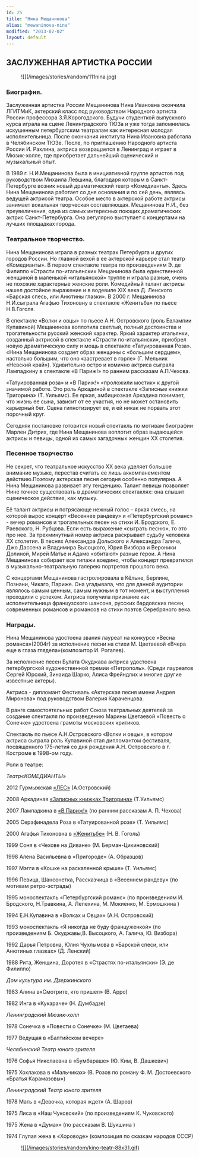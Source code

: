 ```yaml
---
id: 25
title: "Нина Мещанинова"
alias: "mewaninova-nina"
modified: "2013-02-02"
layout: default
---
```


## ЗАСЛУЖЕННАЯ АРТИСТКА РОССИИ

<figure>
![](/images/stories/random/111nina.jpg)
</figure>

### Биография.

Заслуженная артистка России Мещанинова Нина Ивановна окончила ЛГИТМиК, актерский класс под руководством Народного артиста России профессора З.Я.Корогодского. Будучи студенткой выпускного курса играла на сцене Ленинградского ТЮЗа и уже тогда запомнилась искушенным петербургским театралам как интересная молодая исполнительница. После окончания института Нина Ивановна работала в Челябинском ТЮЗе. После, по приглашению Народного артиста России И. Рахлина, актриса возвращается в Ленинград и играет в Мюзик-холле, где приобретает дальнейший сценический и музыкальный опыт.

В 1989 г. Н.И.Мещанинова была в инициативной группе артистов под руководством Михаила Левшина, благодаря которым в Санкт-Петербурге возник новый драматический театр «Комедианты». Здесь Нина Мещанинова работает со дня основания и по сей день, являясь ведущей актрисой театра. Особое место в актерской работе актрисы занимает вокальная творческая составляющая. Мещанинова Н.И., без преувеличения, одна из самых интересных поющих драматических актрис Санкт-Петербурга. Она регулярно выступает с концертами на лучших площадках города.

### Театральное творчество.

Нина Мещанинова играла в разных театрах Петербурга и других городов России. Но главной вехой в ее актерской карьере стал театр «Комедианты». В первом спектакле театра по произведениям Э. де Филиппо «Страсти по-итальянски» Мещанинова была единственной женщиной в маленькой «итальянской» труппе и играла разные, очень не похожие характерные женские роли. Комедийный талант актрисы нашел достойное выражение и в водевиле XIX века Д. Ленского «Барская спесь, или Анютины глазки». В 2000 г. Мещанинова Н.И.сыграла Агафью Тихоновну в спектакле «Женитьба» по пьесе Н.В.Гоголя.

В спектакле «Волки и овцы» по пьесе А.Н. Островского (роль Евлампии Купавиной) Мещанинова воплотила светлый, полный достоинства и трогательности русский женский характер. Яркий характер итальянки, созданный актрисой в спектакле «Страсти по-итальянски», приобрел новую драматическую силу и мощь в спектакле «Татуированная Роза». «Нина Мещанинова создает образ женщины с «большим сердцем», настолько большим, что оно «застревает в горле» (Г. Мельник «Невский край»). Удивительно остро и комично актриса сыграла Лампадкину в спектакле «В Париж!» по ранним рассказам А.П.Чехова.

«Татуированная роза» и «В Париж!» «проложили мостик» к другой значимой работе. Это роль Аркадиной в спектакле «Записные книжки Тригорина» (Т. Уильямс). Ее яркая, амбициозная Аркадина понимает, что жизнь ее сына, зависит от ее участия, но не может остановить карьерный бег. Сцена гипнотизирует ее, и ей никак не порвать этот порочный круг.

Сегодняк постановке готовится новый спектакль по мотивам биографии Марлен Дитрих, где Нина Мещанинова воплотит образ выдающейся актрисы и певицы, одной из самых загадочных женщин ХХ столетия.

### Песенное творчество

Не секрет, что театральное искусство ХХ века уделяет большое внимание музыке, перестав считать ее лишь аккомпанементом действию.Поэтому актерская песня сегодня особенно популярна. А Нина Мещанинова развивает эту тенденцию. Талант певицы позволяет Нине точнее существовать в драматических спектаклях: она слышит сценическое действие, как музыку.

Её талант актрисы и потрясающе нежный голос – яркая смесь, на которой вырос концерт «Весеннее рандеву» и «Петербургский романс» - вечер романсов и трогательных песен на стихи И. Бродского, Е. Раевского, Н. Рубцова. Если есть выражение «сыграть песню», то это про нее. За трехминутный номер актриса раскрывает судьбу человека ХХ столетия. В песнях Александра Дольского и Александра Галича, Джо Дассена и Владимира Высоцкого, Юрия Визбора и Вероники Долиной, Мирей Матье и Адамо «обитают» разные герои. А Нина Мещанинова собирает все типажи воедино, чтобы концерт превратился в музыкально-театральную галерею портретов прошлого века.

С концертами Мещанинова гастролировала в Кёльне, Берлине, Познани, Чикаго, Париже. Она угадывала, что для данной аудитории являлось самым ценным, самым нужным в тот момент, и выступления проходили с успехом. Актриса получила признание как исполнительница французского шансона, русских бардовских песен, современных романсов и романсов на стихи поэтов Серебряного века.

### Награды.

Нина Мещанинова удостоена звания лауреат на конкурсе «Весна романса»(2004г) за исполнение песни на стихи М. Цветаевой «Вчера еще в глаза глядела»(композитор И. Рогалев).

За исполнение песен Булата Окуджава актриса удостоена петербургской художественной премии «Петрополь». (Среди лауреатов Сергей Юрский, Зинаида Шарко, Алиса Фрейндлих и многие другие известные актеры).

Актриса - дипломант Фестиваль «Актерская песня имени Андрея Миронова» под руководством Валерия Караченцова.

В ранге самостоятельных работ Союза театральных деятелей за создание спектакля по произведению Марины Цветаевой «Повесть о Сонечке» удостоена грамоты московских критиков.

Спектакль по пьесе А.Н.Островского «Волки и овцы», в котором актриса сыграла роль Купавиной стал дипломантом фестиваля, посвященного 175-летия со дня рождения А.Н. Островского в г. Костроме в 1998-ом году.

Роли в театре:

_Театр«КОМЕДИАНТЫ»_

2012 Гурмыжская [«ЛЕС»](91-les.html) (А.Островский)

2008 Аркадинав [«Записных книжках Тригорина»](72-trigorin.html) (Т.Уильямс)

2007 Лампадкина в [«В Париж!»](41-v-paris.html) (по ранним рассказам А. П. Чехова)

2005 Серафинадела Роза в «Татуированной розе» (Т. Уильямс)

2000 Агафья Тихоновна в [«Женитьбе»](69-genitba.html) (Н. В. Гоголь)

1999 Соня в «Чехове на Диване» (М. Берман-Цикиновский)

1998 Алена Васильевна в «Пригороде» (А. Образцов)

1997 Мэгги в «Кошке на раскаленной крыше» (Т. Уильямс)

1996 Певица, Шансонетка, Рассказчица в «Весеннем рандеву» (по мотивам ретро-эстрады)

1995 моноспектакль «Петербургский романс» (по произведениям И. Бродского, Н.Травкина, А. Лепехина, М. Мокиенко, М. Ермошкина )

1994 Е.Н.Купавина в «Волках и Овцах» (А.Н. Островский)

1993 моноспектакль «Я никогда не буду француженкой» (по произведениям Б. Окуджавы,В. Высоцкого, А. Галича, Ю. Визбора)

1992 Дарья Петровна, Юлия Чухлымова в «Барской спеси, или Анютиных глазках» (Д. Ленский)

1988 Рита, Женщина, Доротея в «Страстях по-итальянски» (Э. де Филиппо)

_Дом культура им. Дзержинского_

1983 Алина в«Смотрите, кто пришел» (В. Арро)

1982 Инга в «Кукараче» (Н. Думбадзе)

_Ленинградский Мюзик-холл_

1978 Сонечка в «Повести о Сонечке» (М. Цветаева)

1977 Ведущая в «Балтийском вечере»

_Челябинский Театр юного зрителя_

1976 Софья Николаевна в «Бумбараше» (Ю. Ким, В. Дашкевич)

1975 Хохлакова в «Мальчиках» (В. Розов по роману Ф. М. Достоевского «Братья Карамазовы»)

_Ленинградский Театр юного зрителя_

1978 Мать в «Девочка, которая ждет» (А. Шаров)

1975 Лиса в «Наш Чуковский» (по произведениям К. Чуковского)

1975 Жена в «Думах» (по рассказам В. Шукшина )

1974 Глупая жена в «Хороводе» (композиция по сказкам народов СССР)

<figure><a href="http://www.kino-teatr.ru/teatr/acter/w/ros/34775/bio/">
![](/images/stories/random/kino-teatr-88x31.gif)
</a></figure>